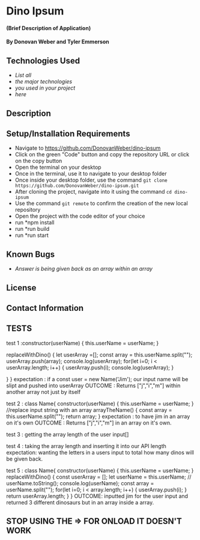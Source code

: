 # Dino Ipsum

#### (Brief Description of Application)

#### By Donovan Weber and Tyler Emmerson

## Technologies Used

* _List all_
* _the major technologies_
* _you used in your project_
* _here_

## Description

## Setup/Installation Requirements

* Navigate to https://github.com/DonovanWeber/dino-ipsum
* Click on the green "Code" button and copy the repository URL or click on the copy button
* Open the terminal on your desktop
* Once in the terminal, use it to navigate to your desktop folder
* Once inside your desktop folder, use the command `git clone https://github.com/DonovanWeber/dino-ipsum.git`
* After cloning the project, navigate into it using the command `cd dino-ipsum`
* Use the command `git remote` to confirm the creation of the new local repository
* Open the project with the code editor of your choice
* run *npm install
* run *run build
* run *run start

## Known Bugs

* _Answer is being given back as an array within an array_


## License

## Contact Information

## TESTS

test 1 :constructor(userName) {
    this.userName = userName; 
  }

  replaceWithDino() {
    let userArray =[];
    const array = this.userName.split("");
    userArray.push(array);
    console.log(userArray);
    for(let i=0; i < userArray.length; i++) {
      userArray.push(i);
      console.log(userArray);
    }
    
  }
}
expectation : if a const user = new Name('Jim');
our input name will be slipt and pushed into userArray
OUTCOME : Returns ["j","i","m"] within another array not just by itself

test 2 : class Name{
  constructor(userName) {
    this.userName = userName; 
  }
//replace input string with an array
  arrayTheName() {
    const array = this.userName.split("");
    return array;
  }
expectation : to have jim in an array on it's own
OUTCOME : Returns ["j","i","m"] in an array on it's own.

test 3 : getting the array length of the user input[]

test 4 : taking the array length and inserting it into our API length
expectation: wanting the letters in a users input to total how many dinos will be given back.

test 5 : class Name{
  constructor(userName) {
    this.userName = userName; 
  }
  replaceWithDino()  {
    const userArray = [];
    let userName = this.userName;
    // userName.toString();
    console.log(userName);
    const array = userName.split("");
    for(let i=0; i < array.length; i++) {
      userArray.push(i);
    }
    return userArray.length;
  }
}
OUTCOME: inputted jim for the user input and returned 3 different dinosaurs but in an array inside a array.

## STOP USING THE => FOR ONLOAD IT DOESN'T WORK
